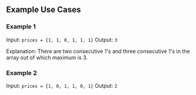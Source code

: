 ## Example Use Cases

### Example 1

Input: `prices = {1, 1, 0, 1, 1, 1}`
Output: `3`

Explanation: There are two consecutive 1's and three consecutive 1's in
the array out of which maximum is 3.

### Example 2

Input: `prices = {1, 0, 1, 1, 0, 1}`
Output: `2`


